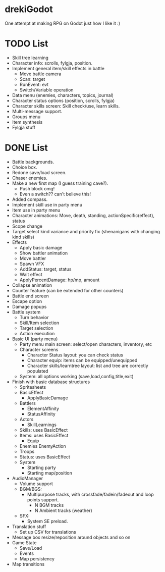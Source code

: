 # drekiGodot
One attempt at making RPG on Godot just how I like it :)

# TODO List
- Skill tree learning
- Character info: scrolls, fylgja, position.
- Implement general item/skill effects in battle
	- Move battle camera
	- Scan: target
	- RunEvent: evt
	- Switch/Variable operation
- Data menu (enemies, characters, topics, journal)
- Character status options (position, scrolls, fylgja)
- Character skills screen: Skill check/use, learn skills.
- Multi-message support.
- Groups menu
- Item synthesis
- Fylgja stuff

# DONE List
- Battle backgrounds.
- Choice box. 
- Redone save/load screen.
- Chaser enemies.
- Make a new first map (I guess training cave?).
	- Push block omg!
	- Even a switch?? can't believe this!
- Added compass.
- Implement skill use in party menu
- Item use in party menu
- Character animations: Move, death, standing, actionSpecific(effect), status
- Scope change
- Target select kind variance and priority fix (shenanigans with changing kind skills)
- Effects
	- Apply basic damage
	- Show battler animation
	- Move battler
	- Spawn VFX
	- AddStatus: target, status
	- Wait effect
	- ApplyPercentDamage: hp/mp, amount
- Collapse animation
- Counter feature (can be extended for other counters)
- Battle end screen
- Escape option
- Damage popups
- Battle system
	- Turn behavior
	- Skill/Item selection
	- Target selection
	- Action execution
- Basic UI (party menu)
	- Party menu main screen: select/open characters, inventory, etc
	- Character screens
		- Character Status layout: you can check status
		- Character equip: items can be equipped/unequipped
		- Character skills/learntree layout: list and tree are correctly populated
	- System: all options working (save,load,config,title,exit)
- Finish with basic database structures
	- Spritesheets
	- BasicEffect
		- ApplyBasicDamage
	- Battlers
		- ElementAffinity
		- StatusAffinity
	- Actors
		- SkillLearnings
	- Skills: uses BasicEffect
	- Items: uses BasicEffect
		- Equip
	- Enemies
		EnemyAction
	- Troops
	- Status: uses BasicEffect
	- System
		- Starting party
		- Starting map/position
- AudioManager
	- Volume support
	- BGM/BGS:
		- Multipurpose tracks, with crossfade/fadein/fadeout and loop points support.
			- N BGM tracks
			- N Ambient tracks (weather)
	- SFX:
		- System SE preload.
- Translation stuff
	- Set up CSV for translations
- Message box resize/reposition around objects and so on
- Game State
	- Save/Load
	- Events
	- Map persistency
- Map transitions
